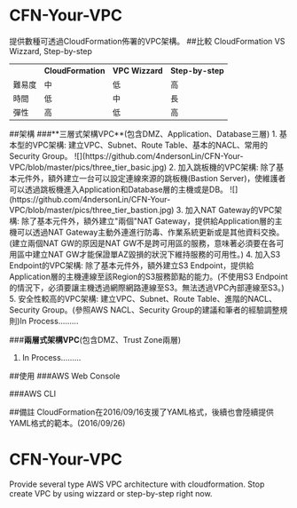 # CFN-Your-VPC
提供數種可透過CloudFormation佈署的VPC架構。
##比較
CloudFormation VS Wizzard, Step-by-step
<table>
  <tr>
    <th></th>
    <th>CloudFormation</th>
    <th>VPC Wizzard</th>
    <th>Step-by-step</th>
  </tr>
  <tr>
    <td>難易度</td>
    <td>中</td>
    <td>低</td>
    <td>高</td>
  </tr>
  <tr>
    <td>時間</td>
    <td>低</td>
    <td>中</td>
    <td>長</td>
  </tr>
  <tr>
    <td>彈性</td>
    <td>高</td>
    <td>低</td>
    <td>高</td>
  </tr>
</table>
##架構
###**三層式架構VPC**(包含DMZ、Application、Database三層)
1. 基本型的VPC架構: 建立VPC、Subnet、Route Table、基本的NACL、常用的Security Group。
![](https://github.com/4ndersonLin/CFN-Your-VPC/blob/master/pics/three_tier_basic.jpg)
2. 加入跳板機的VPC架構: 除了基本元件外，額外建立一台可以設定連線來源的跳板機(Bastion Server)，使維護者可以透過跳板機進入Application和Database層的主機或是DB。
![](https://github.com/4ndersonLin/CFN-Your-VPC/blob/master/pics/three_tier_bastion.jpg)
3. 加入NAT Gateway的VPC架構: 除了基本元件外，額外建立"兩個"NAT Gateway，提供給Application層的主機可以透過NAT Gateway主動外連進行防毒、作業系統更新或是其他資料交換。(建立兩個NAT GW的原因是NAT GW不是跨可用區的服務，意味著必須要在各可用區中建立NAT GW才能保證單AZ毀損的狀況下維持服務的可用性。)
4. 加入S3 Endpoint的VPC架構: 除了基本元件外，額外建立S3 Endpoint，提供給Application層的主機連線至該Region的S3服務節點的能力。(不使用S3 Endpoint的情況下，必須要讓主機透過網際網路連線至S3。無法透過VPC內部連線至S3。)
5. 安全性較高的VPC架構: 建立VPC、Subnet、Route Table、進階的NACL、Security Group。(參照AWS NACL、Security Group的建議和筆者的經驗調整規則)In Process.........

###**兩層式架構VPC**(包含DMZ、Trust Zone兩層)
1. In Process.........

##使用
###AWS Web Console

###AWS CLI

##備註
CloudFormation在2016/09/16支援了YAML格式，後續也會陸續提供YAML格式的範本。(2016/09/26)
# CFN-Your-VPC
Provide several type AWS VPC architecture with cloudformation. Stop create VPC by using wizzard or step-by-step right now.
